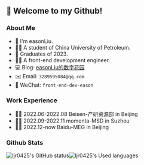 ## 👋 Welcome to my Github!

### About Me
- 🙋 I'm easonLiu.
- 👨‍🎓 A student of China University of Petroleum.
- 👋 Graduates of 2023.
- 👨‍💻 A front-end development engineer.
- 💻 Blog: [easonLiu的数字花园](https://www.yuque.com/easonliu-rl8as) 
- ✉️ Email: `3289595084@qq.com`
- 💬 WeChat: `front-end-dev-eason`

### Work Experience
- 👨‍💻 2022.06-2022.08 Beisen-产研资源部 in Beijing
- 👨‍💻 2022.09-2022.11 momenta-MSD in Suzhou
- 👨‍💻 2022.12-now Baidu-MEG in Beijing

### Github Stats
![ljr0425's GitHub status](https://github-readme-stats.vercel.app/api?username=ljr0425&show_icons=true)![ljr0425's Used languages](https://github-readme-stats.vercel.app/api/top-langs/?username=ljr0425&layout=compact&hide_border=true&langs_count=10&env=12) 



<!-- ![ljr0425's GitHub stats](https://github-readme-stats.vercel.app/api?username=ljr0425&count_private=true) -->

